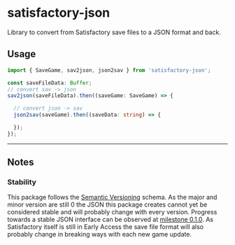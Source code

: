 # satisfactory-json
Library to convert from Satisfactory save files to a JSON format and back.

## Usage
```ts
import { SaveGame, sav2json, json2sav } from 'satisfactory-json';

const saveFileData: Buffer;
// convert sav -> json
sav2json(saveFileData).then((saveGame: SaveGame) => {

  // convert json -> sav
  json2sav(saveGame).then((saveData: string) => {

  });
});

```

---

## Notes

### Stability
This package follows the [Semantic Versioning](https://semver.org/) schema. As the major and minor version are still 0 the JSON this package creates cannot yet be considered stable and will probably change with every version. 
Progress towards a stable JSON interface can be observed at [milestone 0.1.0](https://github.com/ficsit-felix/satisfactory-json/issues?q=is%3Aopen+is%3Aissue+milestone%3A0.1.0). As Satisfactory itself is still in Early Access the save file format will also probably change in breaking ways with each new game update.
